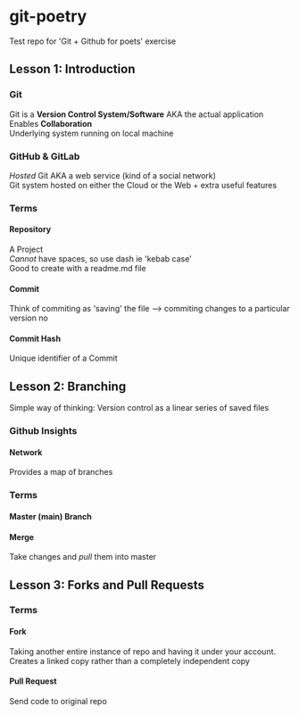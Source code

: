 # git-poetry
Test repo for 'Git + Github for poets' exercise
## Lesson 1: Introduction
### Git
Git is a **Version Control System/Software** AKA the actual application\
Enables **Collaboration**\
Underlying system running on local machine
### GitHub & GitLab
*Hosted* Git AKA a web service (kind of a social network)\
Git system hosted on either the Cloud or the Web + extra useful features
### Terms
#### Repository
A Project \
*Cannot* have spaces, so use dash ie 'kebab case' \
Good to create with a readme.md file
#### Commit
Think of commiting as 'saving' the file --> commiting changes to a particular version no
#### Commit Hash
Unique identifier of a Commit

## Lesson 2: Branching
Simple way of thinking: Version control as a linear series of saved files
### Github Insights
#### Network
Provides a map of branches
### Terms
#### Master (main) Branch
#### Merge
Take changes and *pull* them into master

## Lesson 3: Forks and Pull Requests
### Terms
#### Fork
Taking another entire instance of repo and having it under your account. Creates a linked copy rather than a completely independent copy
#### Pull Request
Send code to original repo



